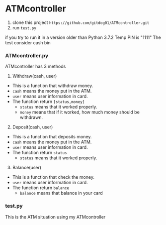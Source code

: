 # ATMcontroller

1. clone this project
   `https://github.com/gitdog01/ATMcontroller.git`
2. run `test.py`

if you try to run it in a version older than Python 3.7.2
Temp PIN is "1111"
The test consider cash bin

### ATMcontroller.py

ATMcontroller has 3 methods

1. Withdraw(cash, user)

- This is a function that withdraw money.
- `cash` means the money put in the ATM.
- `user` means user information in card.
- The function return `[status,money]`
  - `status` means that it worked properly.
  - `money` means that if it worked, how much money should be withdrawn.

2. Deposit(cash, user)

- This is a function that deposits money.
- `cash` means the money put in the ATM.
- `user` means user information in card.
- The function return `status`
  - `status` means that it worked properly.

3. Balance(user)

- This is a function that check the money.
- `user` means user information in card.
- The function return `balance`
  - `balance` means that balance in your card

### test.py

This is the ATM situation using my ATMcontroller
